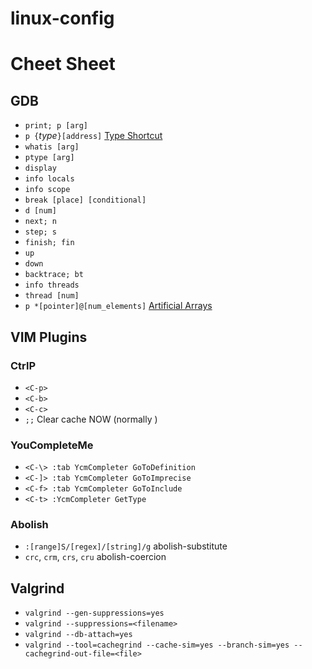 # linux-config

Cheet Sheet
===========

GDB
---

* `print; p [arg]`
* `p {`*type*`}[address]` [Type Shortcut](http://visualgdb.com/gdbreference/commands/print)
* `whatis [arg]`
* `ptype [arg]`
* `display`
* `info locals`
* `info scope`
* `break [place] [conditional]`
* `d [num]`
* `next; n`
* `step; s`
* `finish; fin`
* `up`
* `down`
* `backtrace; bt`
* `info threads`
* `thread [num]`
* `p *[pointer]@[num_elements]` [Artificial Arrays](https://sourceware.org/gdb/onlinedocs/gdb/Arrays.html)


VIM Plugins
-----------

### CtrlP

* `<C-p>`
* `<C-b>`
* `<C-c>`
* `;;` Clear cache NOW (normally <F5>)

### YouCompleteMe

* `<C-\> :tab YcmCompleter GoToDefinition`
* `<C-]> :tab YcmCompleter GoToImprecise`
* `<C-f> :tab YcmCompleter GoToInclude`
* `<C-t> :YcmCompleter GetType`

### Abolish

* `:[range]S/[regex]/[string]/g` abolish-substitute
* `crc`, `crm`, `crs`, `cru` abolish-coercion
 

Valgrind
--------

* `valgrind --gen-suppressions=yes`
* `valgrind --suppressions=<filename>`
* `valgrind --db-attach=yes`
* `valgrind --tool=cachegrind --cache-sim=yes --branch-sim=yes --cachegrind-out-file=<file>`
